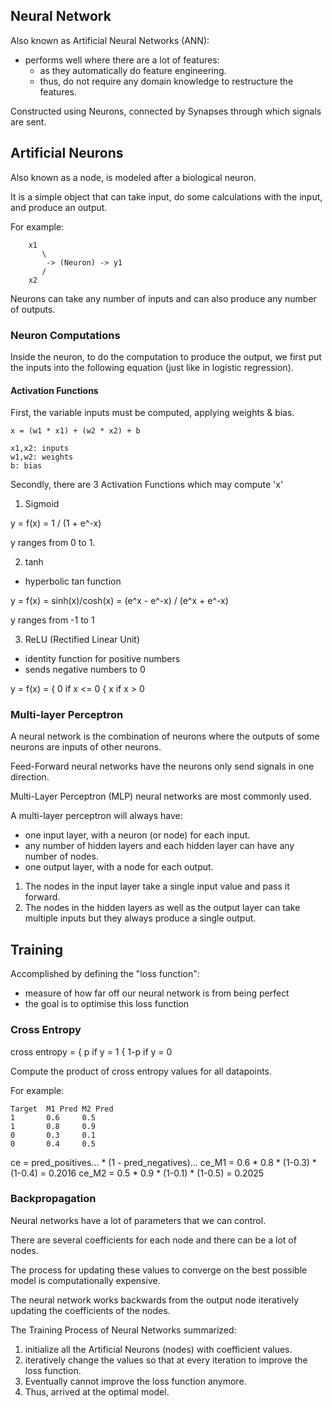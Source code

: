 ## Neural Network

Also known as Artificial Neural Networks (ANN):
- performs well where there are a lot of features:
    - as they automatically do feature engineering.
    - thus, do not require any domain knowledge to restructure the features.

Constructed using Neurons, connected by Synapses through which signals are sent.

## Artificial Neurons

Also known as a node, is modeled after a biological neuron.

It is a simple object that can take input, do some calculations with the input, and produce an output.

For example:
```
    x1
       \
        -> (Neuron) -> y1
       /
    x2
```
Neurons can take any number of inputs and can also produce any number of outputs.

### Neuron Computations

Inside the neuron, to do the computation to produce the output, we first put the inputs into the following equation (just like in logistic regression).

#### Activation Functions

First, the variable inputs must be computed, applying weights & bias.

```
x = (w1 * x1) + (w2 * x2) + b

x1,x2: inputs
w1,w2: weights
b: bias
```

Secondly, there are 3 Activation Functions which may compute 'x'

1. Sigmoid

y = f(x) = 1 / (1 + e^-x)

y ranges from 0 to 1.

2. tanh 
- hyperbolic tan function

y = f(x) = sinh(x)/cosh(x) = (e^x - e^-x) / (e^x + e^-x)

y ranges from -1 to 1

3. ReLU (Rectified Linear Unit)
- identity function for positive numbers 
- sends negative numbers to 0

y = f(x) = { 0 if x <= 0
           { x if x > 0


### Multi-layer Perceptron

A neural network is the combination of neurons where the outputs of some neurons are inputs of other neurons.

Feed-Forward neural networks have the neurons only send signals in one direction.

Multi-Layer Perceptron (MLP) neural networks are most commonly used.

A multi-layer perceptron will always have:
- one input layer, with a neuron (or node) for each input. 
- any number of hidden layers and each hidden layer can have any number of nodes.
- one output layer, with a node for each output.

1. The nodes in the input layer take a single input value and pass it forward.
2. The nodes in the hidden layers as well as the output layer can take multiple inputs but they always produce a single output.


## Training

Accomplished by defining the "loss function":
- measure of how far off our neural network is from being perfect
- the goal is to optimise this loss function

### Cross Entropy

cross entropy = { p   if y = 1
                { 1-p if y = 0

Compute the product of cross entropy values for all datapoints.

For example:
```
Target  M1 Pred M2 Pred
1       0.6     0.5 
1       0.8     0.9
0       0.3     0.1
0       0.4     0.5
```
ce = pred_positives... * (1 - pred_negatives)...
ce_M1 = 0.6 * 0.8 * (1-0.3) * (1-0.4) = 0.2016
ce_M2 = 0.5 * 0.9 * (1-0.1) * (1-0.5) = 0.2025

### Backpropagation

Neural networks have a lot of parameters that we can control. 

There are several coefficients for each node and there can be a lot of nodes.

The process for updating these values to converge on the best possible model is computationally expensive.

The neural network works backwards from the output node iteratively updating the coefficients of the nodes.

The Training Process of Neural Networks summarized:
1. initialize all the Artificial Neurons (nodes) with coefficient values.
2. iteratively change the values so that at every iteration to improve the loss function.
3. Eventually cannot improve the loss function anymore.
4. Thus, arrived at the optimal model.
